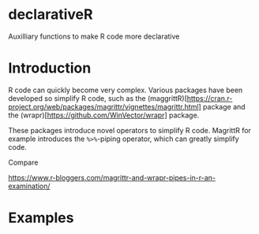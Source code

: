 # declarativeR
Auxilliary functions to make R code more declarative 

# Introduction
R code can quickly become very complex. Various packages have been developed so simplify R code, such as the (maggrittR)[https://cran.r-project.org/web/packages/magrittr/vignettes/magrittr.html] package and the (wrapr)[https://github.com/WinVector/wrapr] package. 

These packages introduce novel operators to simplify R code. MagrittR for example introduces the `%>%`-piping operator, which can greatly simplify code. 

Compare 

https://www.r-bloggers.com/magrittr-and-wrapr-pipes-in-r-an-examination/


# Examples


